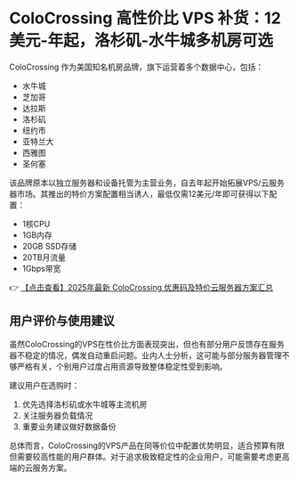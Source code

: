 # ColoCrossing 高性价比 VPS 补货：12美元-年起，洛杉矶-水牛城多机房可选

ColoCrossing 作为美国知名机房品牌，旗下运营着多个数据中心，包括：

- 水牛城
- 芝加哥
- 达拉斯
- 洛杉矶
- 纽约市
- 亚特兰大
- 西雅图
- 圣何塞

该品牌原本以独立服务器和设备托管为主营业务，自去年起开始拓展VPS/云服务器市场。其推出的特价方案配置相当诱人，最低仅需12美元/年即可获得以下配置：

- 1核CPU
- 1GB内存
- 20GB SSD存储
- 20TB月流量
- 1Gbps带宽

👉 [【点击查看】2025年最新 ColoCrossing 优惠码及特价云服务器方案汇总](https://bit.ly/ColoCrossing)

## 用户评价与使用建议

虽然ColoCrossing的VPS在性价比方面表现突出，但也有部分用户反馈存在服务器不稳定的情况，偶发自动重启问题。业内人士分析，这可能与部分服务器管理不够严格有关，个别用户过度占用资源导致整体稳定性受到影响。

建议用户在选购时：
1. 优先选择洛杉矶或水牛城等主流机房
2. 关注服务器负载情况
3. 重要业务建议做好数据备份

总体而言，ColoCrossing的VPS产品在同等价位中配置优势明显，适合预算有限但需要较高性能的用户群体。对于追求极致稳定性的企业用户，可能需要考虑更高端的云服务方案。